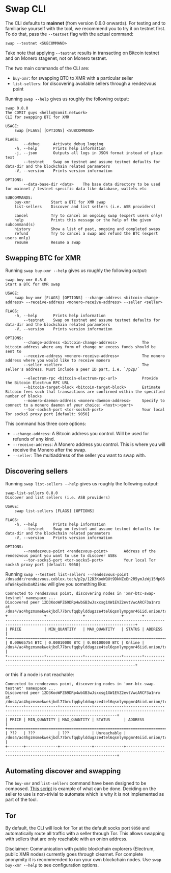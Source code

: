 # Swap CLI

The CLI defaults to **mainnet** (from version 0.6.0 onwards).
For testing and to familiarise yourself with the tool, we recommend you to try it on testnet first.
To do that, pass the `--testnet` flag with the actual command:

```shell
swap --testnet <SUBCOMMAND>
```

Take note that applying `--testnet` results in transacting on Bitcoin testnet and on Monero stagenet, not on Monero testnet.

The two main commands of the CLI are:

- `buy-xmr`: for swapping BTC to XMR with a particular seller
- `list-sellers`: for discovering available sellers through a rendezvous point

Running `swap --help` gives us roughly the following output:

```
swap 0.8.0
The COMIT guys <hello@comit.network>
CLI for swapping BTC for XMR

USAGE:
    swap [FLAGS] [OPTIONS] <SUBCOMMAND>

FLAGS:
        --debug      Activate debug logging
    -h, --help       Prints help information
    -j, --json       Outputs all logs in JSON format instead of plain text
        --testnet    Swap on testnet and assume testnet defaults for data-dir and the blockchain related parameters
    -V, --version    Prints version information

OPTIONS:
        --data-base-dir <data>    The base data directory to be used for mainnet / testnet specific data like database, wallets etc

SUBCOMMANDS:
    buy-xmr         Start a BTC for XMR swap
    list-sellers    Discover and list sellers (i.e. ASB providers)

    cancel          Try to cancel an ongoing swap (expert users only)
    help            Prints this message or the help of the given subcommand(s)
    history         Show a list of past, ongoing and completed swaps
    refund          Try to cancel a swap and refund the BTC (expert users only)
    resume          Resume a swap
```

## Swapping BTC for XMR

Running `swap buy-xmr --help` gives us roughly the following output:

```
swap-buy-xmr 0.8.0
Start a BTC for XMR swap

USAGE:
    swap buy-xmr [FLAGS] [OPTIONS] --change-address <bitcoin-change-address> --receive-address <monero-receive-address> --seller <seller>

FLAGS:
    -h, --help       Prints help information
        --testnet    Swap on testnet and assume testnet defaults for data-dir and the blockchain related parameters
    -V, --version    Prints version information

OPTIONS:
        --change-address <bitcoin-change-address>           The bitcoin address where any form of change or excess funds should be sent to
        --receive-address <monero-receive-address>          The monero address where you would like to receive monero
        --seller <seller>                                   The seller's address. Must include a peer ID part, i.e. `/p2p/`
        
        --electrum-rpc <bitcoin-electrum-rpc-url>           Provide the Bitcoin Electrum RPC URL
        --bitcoin-target-block <bitcoin-target-block>       Estimate Bitcoin fees such that transactions are confirmed within the specified number of blocks
        --monero-daemon-address <monero-daemon-address>     Specify to connect to a monero daemon of your choice: <host>:<port>
        --tor-socks5-port <tor-socks5-port>                 Your local Tor socks5 proxy port [default: 9050]
```

This command has three core options:

- `--change-address`: A Bitcoin address you control. Will be used for refunds of any kind.
- `--receive-address`: A Monero address you control. This is where you will receive the Monero after the swap.
- `--seller`: The multiaddress of the seller you want to swap with.

## Discovering sellers

Running `swap list-sellers --help` gives us roughly the following output:

```
swap-list-sellers 0.8.0
Discover and list sellers (i.e. ASB providers)

USAGE:
    swap list-sellers [FLAGS] [OPTIONS]

FLAGS:
    -h, --help       Prints help information
        --testnet    Swap on testnet and assume testnet defaults for data-dir and the blockchain related parameters
    -V, --version    Prints version information

OPTIONS:
        --rendezvous-point <rendezvous-point>       Address of the rendezvous point you want to use to discover ASBs
        --tor-socks5-port <tor-socks5-port>         Your local Tor socks5 proxy port [default: 9050]
```

Running `swap --testnet list-sellers --rendezvous-point /dnsaddr/rendezvous.coblox.tech/p2p/12D3KooWQUt9DkNZxEn2R5ymJzWj15MpG6mTW84kyd8vDaRZi46o` will give you something like:

```
Connected to rendezvous point, discovering nodes in 'xmr-btc-swap-testnet' namespace ...
Discovered peer 12D3KooWPZ69DRp4wbGB3wJsxxsg1XW1EVZ2evtVwcARCF3a1nrx at /dns4/ac4hgzmsmekwekjbdl77brufqqbylddugzze4tel6qsnlympgmr46iid.onion/tcp/8765
+----------------+----------------+----------------+--------+----------------------------------------------------------------------------------------------------------------------------------------+
| PRICE          | MIN_QUANTITY   | MAX_QUANTITY   | STATUS | ADDRESS                                                                                                                                |
+====================================================================================================================================================================================================+
| 0.00665754 BTC | 0.00010000 BTC | 0.00100000 BTC | Online | /dns4/ac4hgzmsmekwekjbdl77brufqqbylddugzze4tel6qsnlympgmr46iid.onion/tcp/8765/p2p/12D3KooWPZ69DRp4wbGB3wJsxxsg1XW1EVZ2evtVwcARCF3a1nrx |
+----------------+----------------+----------------+--------+----------------------------------------------------------------------------------------------------------------------------------------+
```

or this if a node is not reachable:

```
Connected to rendezvous point, discovering nodes in 'xmr-btc-swap-testnet' namespace ...
Discovered peer 12D3KooWPZ69DRp4wbGB3wJsxxsg1XW1EVZ2evtVwcARCF3a1nrx at /dns4/ac4hgzmsmekwekjbdl77brufqqbylddugzze4tel6qsnlympgmr46iid.onion/tcp/8765
+-------+--------------+--------------+-------------+----------------------------------------------------------------------------------------------------------------------------------------+
| PRICE | MIN_QUANTITY | MAX_QUANTITY | STATUS      | ADDRESS                                                                                                                                |
+============================================================================================================================================================================================+
| ???   | ???          | ???          | Unreachable | /dns4/ac4hgzmsmekwekjbdl77brufqqbylddugzze4tel6qsnlympgmr46iid.onion/tcp/8765/p2p/12D3KooWPZ69DRp4wbGB3wJsxxsg1XW1EVZ2evtVwcARCF3a1nrx |
+-------+--------------+--------------+-------------+----------------------------------------------------------------------------------------------------------------------------------------+
```

## Automating discover and swapping

The `buy-xmr` and `list-sellers` command have been designed to be composed.
[This script](./discover_and_take.sh) is example of what can be done.
Deciding on the seller to use is non-trivial to automate which is why it is not implemented as part of the tool.

## Tor

By default, the CLI will look for Tor at the default socks port `9050` and automatically route all traffic with a seller through Tor.
This allows swapping with sellers that are only reachable with an onion address.

Disclaimer:
Communication with public blockchain explorers (Electrum, public XMR nodes) currently goes through clearnet.
For complete anonymity it is recommended to run your own blockchain nodes.
Use `swap buy-xmr --help` to see configuration options.

